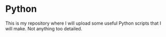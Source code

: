 # Python
This is my repository where I will upload some useful Python scripts that I will make. Not anything too detailed.
